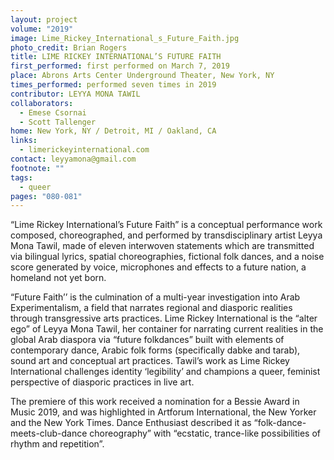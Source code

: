 ```yaml
---
layout: project
volume: "2019"
image: Lime_Rickey_International_s_Future_Faith.jpg
photo_credit: Brian Rogers
title: LIME RICKEY INTERNATIONAL’S FUTURE FAITH
first_performed: first performed on March 7, 2019
place: Abrons Arts Center Underground Theater, New York, NY
times_performed: performed seven times in 2019
contributor: LEYYA MONA TAWIL
collaborators:
  - Emese Csornai
  - Scott Tallenger
home: New York, NY / Detroit, MI / Oakland, CA
links:
  - limerickeyinternational.com
contact: leyyamona@gmail.com
footnote: ""
tags:
  - queer
pages: "080-081"
---
```


“Lime Rickey International’s Future Faith” is a conceptual performance work composed, choreographed, and performed by transdisciplinary artist Leyya Mona Tawil, made of eleven interwoven statements which are transmitted via bilingual lyrics, spatial choreographies, fictional folk dances, and a noise score generated by voice, microphones and effects to a future nation, a homeland not yet born.

“Future Faith’’ is the culmination of a multi-year investigation into Arab Experimentalism, a field that narrates regional and diasporic realities through transgressive arts practices. Lime Rickey International is the “alter ego” of Leyya Mona Tawil, her container for narrating current realities in the global Arab diaspora via “future folkdances” built with elements of contemporary dance, Arabic folk forms (specifically dabke and tarab), sound art and conceptual art practices. Tawil’s work as Lime Rickey International challenges identity ‘legibility’ and champions a queer, feminist perspective of diasporic practices in live art.

The premiere of this work received a nomination for a Bessie Award in Music 2019, and was highlighted in Artforum International, the New Yorker and the New York Times. Dance Enthusiast described it as “folk-dance-meets-club-dance choreography” with “ecstatic, trance-like possibilities of rhythm and repetition”.
